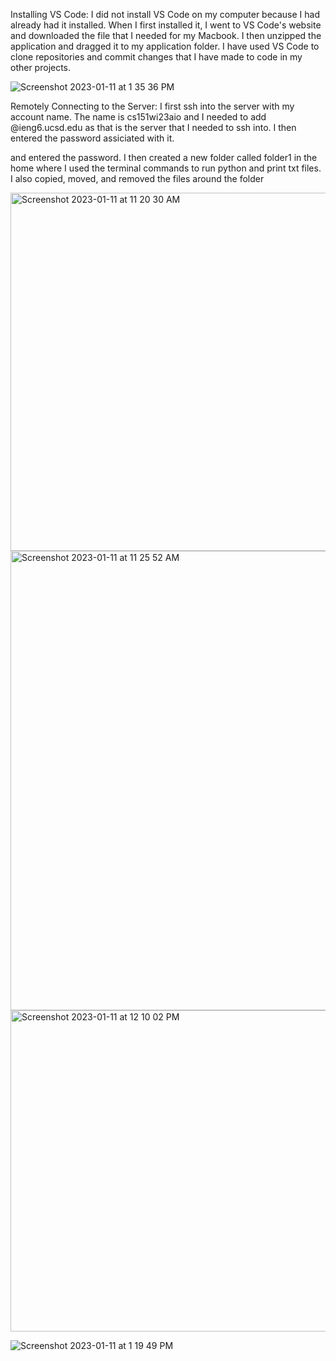Installing VS Code:
I did not install VS Code on my computer because I had already had it installed. When I first installed it, I went to VS Code's website and downloaded the file that I needed for my Macbook. I then unzipped the application and dragged it to my application folder. I have used VS Code to clone repositories and commit changes that I have made to code in my other projects.

<div></div>

![Screenshot 2023-01-11 at 1 35 36 PM](https://user-images.githubusercontent.com/43663025/211922805-172fc8bb-2d2a-4fc5-b552-fd541ede7a2c.png)

Remotely Connecting to the Server:
I first ssh into the server with my account name. The name is cs151wi23aio and I needed to add @ieng6.ucsd.edu as that is the server that I needed to ssh into. I then entered the password assiciated with it.

and entered the password. I then created a new folder called folder1 in the home where I used the terminal commands to run python and print txt files. I also copied, moved, and removed the files around the folder

<img width="573" alt="Screenshot 2023-01-11 at 11 20 30 AM" src="https://user-images.githubusercontent.com/43663025/211921210-3f7ca91d-4263-41e2-806f-ab4123028d41.png">
<img width="735" alt="Screenshot 2023-01-11 at 11 25 52 AM" src="https://user-images.githubusercontent.com/43663025/211921215-d27efceb-5ce8-40c8-bb96-8f31db5f43ef.png">
<img width="514" alt="Screenshot 2023-01-11 at 12 10 02 PM" src="https://user-images.githubusercontent.com/43663025/211921222-ce54ab67-ff25-4b8a-9cab-56c31608222f.png">

![Screenshot 2023-01-11 at 1 19 49 PM](https://user-images.githubusercontent.com/43663025/211921207-38039b0f-a226-4590-b022-02584b64c207.png)
